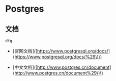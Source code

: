 # Postgres

## 文档


```
dfg

```



* \[官网文档\]\([https://www.postgresql.org/docs/](https://www.postgresql.org/docs/%29\)\)

* \[中文文档\]\([http://www.postgres.cn/document](http://www.postgres.cn/document%29\)\)



